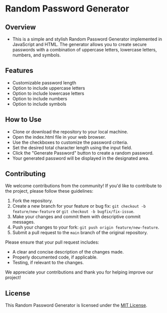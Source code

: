 # Random Password Generator

## Overview
- This is a simple and stylish Random Password Generator implemented in JavaScript and HTML. The generator allows you to create secure passwords with a combination of uppercase letters, lowercase letters, numbers, and symbols.

## Features
- Customizable password length
- Option to include uppercase letters
- Option to include lowercase letters
- Option to include numbers
- Option to include symbols
  
## How to Use
- Clone or download the repository to your local machine.
- Open the index.html file in your web browser.
- Use the checkboxes to customize the password criteria.
- Set the desired total character length using the input field.
- Click the "Generate Password" button to create a random password.
- Your generated password will be displayed in the designated area.

## Contributing

We welcome contributions from the community! If you'd like to contribute to the project, please follow these guidelines:

1. Fork the repository.
2. Create a new branch for your feature or bug fix: `git checkout -b feature/new-feature` or `git checkout -b bugfix/fix-issue`.
3. Make your changes and commit them with descriptive commit messages.
4. Push your changes to your fork: `git push origin feature/new-feature`.
5. Submit a pull request to the `main` branch of the original repository.

Please ensure that your pull request includes:

- A clear and concise description of the changes made.
- Properly documented code, if applicable.
- Testing, if relevant to the changes.

We appreciate your contributions and thank you for helping improve our project!

## License
This Random Password Generator is licensed under the [MIT License](LICENSE).
